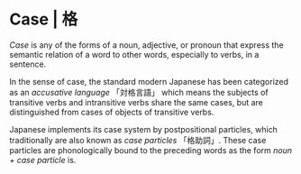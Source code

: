 # Case | 格

_Case_ is any of the forms of a noun, adjective, or pronoun that express
the semantic relation of a word to other words, especially to verbs, in
a sentence.

In the sense of case, the standard modern Japanese has been categorized
as an _accusative language_ 「対格言語」 which means the subjects of
transitive verbs and intransitive verbs share the same cases, but are
distinguished from cases of objects of transitive verbs.

Japanese implements its case system by postpositional particles, which
traditionally are also known as _case particles_ 「格助詞」. These case
particles are phonologically bound to the preceding words as the form
_noun + case particle_ is.
